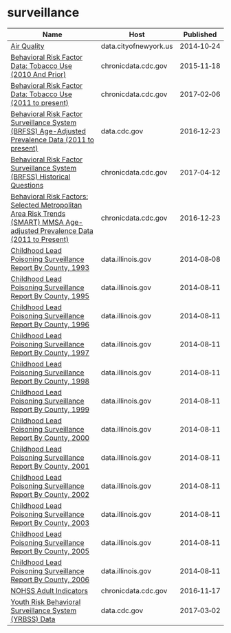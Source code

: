 # surveillance

Name | Host | Published
---- | ---- | ---------
[Air Quality](../datasets/c3uy-2p5r.md) | data.cityofnewyork.us | 2014&#x2011;10&#x2011;24
[Behavioral Risk Factor Data: Tobacco Use (2010 And Prior)](../datasets/fpp2-pp25.md) | chronicdata.cdc.gov | 2015&#x2011;11&#x2011;18
[Behavioral Risk Factor Data: Tobacco Use (2011 to present)](../datasets/wsas-xwh5.md) | chronicdata.cdc.gov | 2017&#x2011;02&#x2011;06
[Behavioral Risk Factor Surveillance System (BRFSS) Age-Adjusted Prevalence Data (2011 to present)](../datasets/d2rk-yvas.md) | data.cdc.gov | 2016&#x2011;12&#x2011;23
[Behavioral Risk Factor Surveillance System (BRFSS) Historical Questions](../datasets/iuq5-y9ct.md) | chronicdata.cdc.gov | 2017&#x2011;04&#x2011;12
[Behavioral Risk Factors: Selected Metropolitan Area Risk Trends (SMART) MMSA Age-adjusted Prevalence Data (2011 to Present)](../datasets/at7e-uhkc.md) | chronicdata.cdc.gov | 2016&#x2011;12&#x2011;23
[Childhood Lead Poisoning Surveillance Report By County, 1993](../datasets/uv4i-3vjj.md) | data.illinois.gov | 2014&#x2011;08&#x2011;08
[Childhood Lead Poisoning Surveillance Report By County, 1995](../datasets/dbhr-k9az.md) | data.illinois.gov | 2014&#x2011;08&#x2011;11
[Childhood Lead Poisoning Surveillance Report By County, 1996](../datasets/3bh3-buby.md) | data.illinois.gov | 2014&#x2011;08&#x2011;11
[Childhood Lead Poisoning Surveillance Report By County, 1997](../datasets/49a7-bxui.md) | data.illinois.gov | 2014&#x2011;08&#x2011;11
[Childhood Lead Poisoning Surveillance Report By County, 1998](../datasets/59z9-v5dm.md) | data.illinois.gov | 2014&#x2011;08&#x2011;11
[Childhood Lead Poisoning Surveillance Report By County, 1999](../datasets/efei-wcw7.md) | data.illinois.gov | 2014&#x2011;08&#x2011;11
[Childhood Lead Poisoning Surveillance Report By County, 2000](../datasets/2gd6-gdgp.md) | data.illinois.gov | 2014&#x2011;08&#x2011;11
[Childhood Lead Poisoning Surveillance Report By County, 2001](../datasets/y6me-irr4.md) | data.illinois.gov | 2014&#x2011;08&#x2011;11
[Childhood Lead Poisoning Surveillance Report By County, 2002](../datasets/263f-wyus.md) | data.illinois.gov | 2014&#x2011;08&#x2011;11
[Childhood Lead Poisoning Surveillance Report By County, 2003](../datasets/wb36-dzf6.md) | data.illinois.gov | 2014&#x2011;08&#x2011;11
[Childhood Lead Poisoning Surveillance Report By County, 2005](../datasets/2myf-3pnn.md) | data.illinois.gov | 2014&#x2011;08&#x2011;11
[Childhood Lead Poisoning Surveillance Report By County, 2006](../datasets/qqhr-nmt6.md) | data.illinois.gov | 2014&#x2011;08&#x2011;11
[NOHSS Adult Indicators](../datasets/jz6n-v26y.md) | chronicdata.cdc.gov | 2016&#x2011;11&#x2011;17
[Youth Risk Behavioral Surveillance System (YRBSS) Data](../datasets/3596-ayf6.md) | data.cdc.gov | 2017&#x2011;03&#x2011;02

